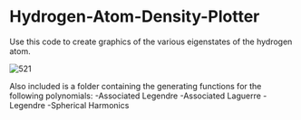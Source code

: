 # Hydrogen-Atom-Density-Plotter

Use this code to create graphics of the various eigenstates of the hydrogen atom.

![521](https://user-images.githubusercontent.com/72924413/166527275-ebc92d0f-021a-4ef8-9c3e-3aeaab4edbac.png)

Also included is a folder containing the generating functions for the following polynomials:
-Associated Legendre
-Associated Laguerre
-Legendre
-Spherical Harmonics
